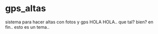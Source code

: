 # gps_altas
sistema para hacer altas con fotos y gps
HOLA HOLA.. que tal? bien? en fin.. esto es un tema..
